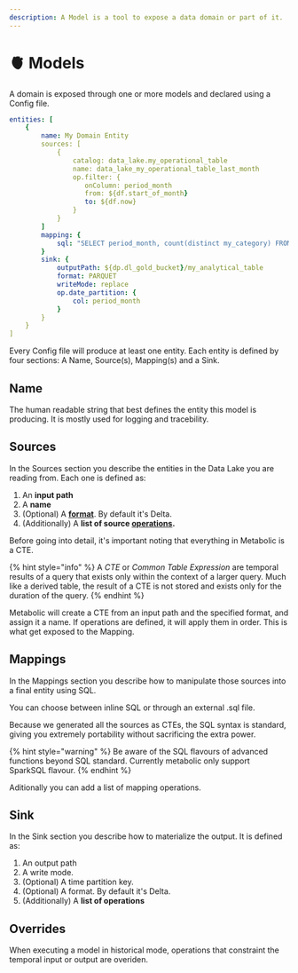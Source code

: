 ```yaml
---
description: A Model is a tool to expose a data domain or part of it.
---
```


# 🫀 Models

A domain is exposed through one or more models and declared using a Config file.

```yaml
entities: [
    {
        name: My Domain Entity
        sources: [
            {
                catalog: data_lake.my_operational_table
                name: data_lake_my_operational_table_last_month
                op.filter: {
                   onColumn: period_month
                   from: ${df.start_of_month}
                   to: ${df.now}
                }
            }
        ]
        mapping: {
            sql: "SELECT period_month, count(distinct my_category) FROM data_lake_my_operational_table_last_month GROUP BY 1"
        }
        sink: {
            outputPath: ${dp.dl_gold_bucket}/my_analytical_table
            format: PARQUET
            writeMode: replace
            op.date_partition: {
                col: period_month
            }
        }
    }
]
```

Every Config file will produce at least one entity. Each entity is defined by four sections: A Name, Source(s), Mapping(s) and a Sink.

## Name

The human readable string that best defines the entity this model is producing. It is mostly used for logging and tracebility.

## Sources

In the Sources section you describe the entities in the Data Lake you are reading from. Each one is defined as:

1. An **input path**
2. A **name**
3. (Optional) A [**format**](formats.md). By default it's Delta.
4. (Additionally) A **list of source [operations](operations.md).**

Before going into detail, it's important noting that everything in Metabolic is a CTE.

{% hint style="info" %}
A _CTE_ or _Common Table Expression_ are temporal results of a query that exists only within the context of a larger query. Much like a derived table, the result of a CTE is not stored and exists only for the duration of the query.
{% endhint %}

Metabolic will create a CTE from an input path and the specified format, and assign it a name. If operations are defined, it will apply them in order. This is what get exposed to the Mapping.

## Mappings

In the Mappings section you describe how to manipulate those sources into a final entity using SQL.

You can choose between inline SQL or through an external .sql file.

Because we generated all the sources as CTEs, the SQL syntax is standard, giving you extremely portability without sacrificing the extra power.

{% hint style="warning" %}
Be aware of the SQL flavours of advanced functions beyond SQL standard. Currently metabolic only support SparkSQL flavour.
{% endhint %}

Aditionally you can add a list of mapping operations.

## Sink

In the Sink section you describe how to materialize the output. It is defined as:

1. An output path
2. A write mode.
3. (Optional) A time partition key.
4. (Optional) A format. By default it's Delta.
5. (Additionally) A **list of operations**

## Overrides

When executing a model in historical mode, operations that constraint the temporal input or output are overiden.

